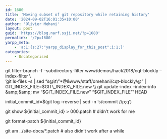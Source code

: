 ```yaml
---
id: 1680
title: 'Moving subset of git repository while retaining history'
date: '2024-09-02T16:01:35+10:00'
author: 'Olivier Mehani'
layout: post
guid: 'https://blog.narf.ssji.net/?p=1680'
permalink: '/?p=1680'
yarpp_meta:
    - 'a:1:{s:27:"yarpp_display_for_this_post";i:1;}'
categories:
    - Uncategorised
---
```


git filter-branch -f –subdirectory-filter www/demos/hack2018/cqt-blockly –index-filter \\  
‘git ls-files -s | sed “s@\\t\\”\*@&amp;www/staff/omehani/cqt-blockly/@” |  
GIT\_INDEX\_FILE=$GIT\_INDEX\_FILE.new \\  
git update-index –index-info &amp;&amp;  
mv “$GIT\_INDEX\_FILE.new” “$GIT\_INDEX\_FILE”‘ HEAD

initial\_commit\_id=$(git log –reverse | sed -n ‘s/commit //p;q’)

git show ${initial\_commit\_id} &gt; 000.patch # didn’t work for me

git format-patch ${initial\_commit\_id}

git am ../site-docs/\*.patch # also didn’t work after a while
